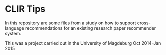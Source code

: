 CLIR Tips
===============

In this repository are some files from a study on how to support cross-language recommendations for an existing research paper recommender system. 

This was a project carried out in the University of Magdeburg Oct 2014-Jan 2015
